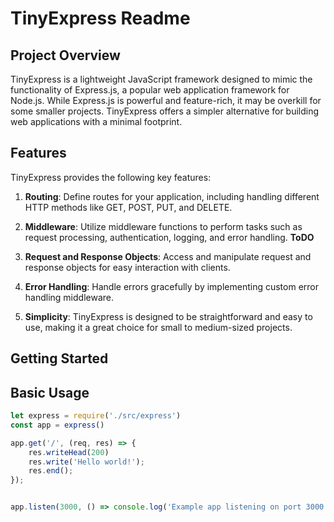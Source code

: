# TinyExpress Readme

## Project Overview

TinyExpress is a lightweight JavaScript framework designed to mimic the functionality of Express.js, a popular web application framework for Node.js. While Express.js is powerful and feature-rich, it may be overkill for some smaller projects. TinyExpress offers a simpler alternative for building web applications with a minimal footprint.

## Features

TinyExpress provides the following key features:

1. **Routing**: Define routes for your application, including handling different HTTP methods like GET, POST, PUT, and DELETE.

2. **Middleware**: Utilize middleware functions to perform tasks such as request processing, authentication, logging, and error handling. **ToDO**

3. **Request and Response Objects**: Access and manipulate request and response objects for easy interaction with clients.

4. **Error Handling**: Handle errors gracefully by implementing custom error handling middleware.

5. **Simplicity**: TinyExpress is designed to be straightforward and easy to use, making it a great choice for small to medium-sized projects.

## Getting Started

## Basic Usage

```Javascript
let express = require('./src/express')
const app = express()

app.get('/', (req, res) => {
    res.writeHead(200)
    res.write('Hello world!');
    res.end();
});


app.listen(3000, () => console.log('Example app listening on port 3000!'))

```
